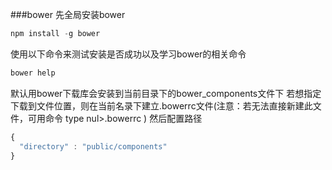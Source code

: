 ###bower
先全局安装bower
```javascript
npm install -g bower
```

使用以下命令来测试安装是否成功以及学习bower的相关命令
```javascript
bower help
```

默认用bower下载库会安装到当前目录下的bower_components文件下
若想指定下载到文件位置，则在当前名录下建立.bowerrc文件(注意：若无法直接新建此文件，可用命令 type nul>.bowerrc )
然后配置路径
```javascript
{
  "directory" : "public/components"
}
```
